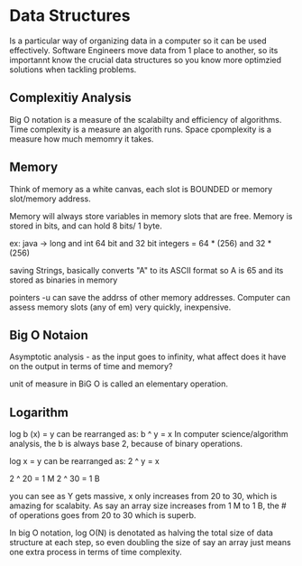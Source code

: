 # Data Structures

Is a particular way of organizing data in a computer so it can be used effectively. Software Engineers move data from 1 place to another, so its importannt know the crucial data structures so you know more optimzied solutions when tackling problems. 


## Complexitiy Analysis
Big O notation is a measure of the scalabilty and efficiency of algorithms. 
Time complexity is a measure an algorith runs.
Space cpomplexity is a measure how much memomry it takes. 
 
## Memory
Think of memory as a white canvas, each slot is BOUNDED or memory slot/memory address. 

Memory will always store variables in memory slots that are free. 
Memory is stored in bits, and can hold 8 bits/ 1 byte.

ex: java -> long and int
64 bit and 32 bit integers = 64 * (256) and 32 * (256)

saving Strings, basically converts "A" to its ASCII format so A is 65 and its stored as binaries in memory


pointers -u can save the addrss of other memory addresses. Computer can assess memory slots (any of em) very quickly, inexpensive. 

##  Big O Notaion 
Asymptotic analysis - as the input goes to infinity, what affect does it have on the output in terms of time and memory?

unit of measure in BiG O is called an elementary operation.


## Logarithm 

log b (x) = y can be rearranged as:  b ^ y = x
In computer science/algorithm analysis, the b is always base 2, because of binary operations. 

log x = y can be rearranged as: 2 ^ y = x

2 ^ 20 = 1 M 
2 ^ 30 = 1 B 

you can see as Y gets massive, x only increases from 20 to 30, which is amazing for scalabity.
As say an array size increases from 1 M to 1 B, the # of operations goes from 20 to 30 which is superb. 


In big O notation, log O(N) is denotated as halving the total size of data structure at each step, so even doubling the size of say an array just means one extra process in terms of 
time complexity. 

